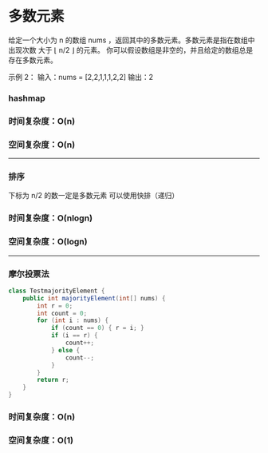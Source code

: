 # 多数元素

给定一个大小为 n 的数组 nums ，返回其中的多数元素。多数元素是指在数组中出现次数 大于 ⌊ n/2 ⌋ 的元素。
你可以假设数组是非空的，并且给定的数组总是存在多数元素。

示例 2：
输入：nums = [2,2,1,1,1,2,2]
输出：2

### hashmap

### 时间复杂度：O(n)
### 空间复杂度：O(n)

---

### 排序
下标为 n/2 的数一定是多数元素
可以使用快排（递归）

### 时间复杂度：O(nlogn)
### 空间复杂度：O(logn)

---

### 摩尔投票法
```java
class TestmajorityElement {
    public int majorityElement(int[] nums) {
        int r = 0;
        int count = 0;
        for (int i : nums) {
            if (count == 0) { r = i; }
            if (i == r) {
                count++;
            } else {
                count--;
            }
        }
        return r;
    }
}
```
### 时间复杂度：O(n)
### 空间复杂度：O(1)